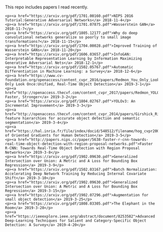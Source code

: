 This repo includes papers I read recently.
<html>
  <body>

    <p><a href="https://arxiv.org/pdf/1701.00160.pdf">NIPS 2016 Tutorial:Generative Adversarial Networks</a> 2018-11-4</p>
    <p><a href="https://arxiv.org/pdf/1701.07875.pdf">Wasserstein GAN</a> 2018-11-7</p>
    <p><a href="https://arxiv.org/pdf/1805.12177.pdf">Why do deep convolutional networks generalize so poorly to small image transformations?</a> 2018-11-15</p>
    <p><a href="https://arxiv.org/pdf/1704.00028.pdf">Improved Training of Wasserstein GANs</a> 2018-11-20</p>
    <p><a href="https://arxiv.org/pdf/1606.03657.pdf">InfoGAN: Interpretable Representation Learning by Information Maximizing Generative Adversarial Nets</a> 2018-12-1</p>
    <p><a href="https://arxiv.org/pdf/1502.05767.pdf">Automatic Differentiation in Machine Learning: a Survey</a> 2018-12-6</p>
    <p><a href="https://www.cv-foundation.org/openaccess/content_cvpr_2016/papers/Redmon_You_Only_Look_CVPR_2016_paper.pdf">You Only Look Once:Unified, Real-Time Object Detection</a> 2019-3-1</p>
    <p><a href="http://openaccess.thecvf.com/content_cvpr_2017/papers/Redmon_YOLO9000_Better_Faster_CVPR_2017_paper.pdf">YOLO9000:Better, Faster, Stronger</a> 2019-3-2</p>
    <p><a href="https://arxiv.org/pdf/1804.02767.pdf">YOLOv3: An Incremental Improvement</a> 2019-3-3</p>
    <p><a href="http://openaccess.thecvf.com/content_cvpr_2014/papers/Girshick_Rich_Feature_Hierarchies_2014_CVPR_paper.pdf">Rich feature hierarchies for accurate object detection and semantic segmentation</a> 2019-3-4</p>
    <p><a href="https://hal.inria.fr/file/index/docid/548512/filename/hog_cvpr2005.pdf">Histograms of Oriented Gradients for Human Detection</a> 2019-3-5</p>
    <p><a href="http://papers.nips.cc/paper/5638-faster-r-cnn-towards-real-time-object-detection-with-region-proposal-networks.pdf">Faster R-CNN: Towards Real-Time Object Detection with Region Proposal Networks</a> 2019-3-8</p>
    <p><a href="https://arxiv.org/pdf/1902.09630.pdf">Generalized Intersection over Union: A Metric and A Loss for Bounding Box Regression</a> 2019-3-9</p>
    <p><a href="https://arxiv.org/pdf/1502.03167.pdf">Batch Normalization: Accelerating Deep Network Training by Reducing Internal Covariate Shift</a> 2019-3-10</p>
    <p><a href="https://arxiv.org/pdf/1902.09630.pdf">Generalized Intersection over Union: A Metric and A Loss for Bounding Box Regression</a> 2019-3-15</p>
    <p><a href="https://arxiv.org/pdf/1902.07296.pdf">Augmentation for small object detection</a> 2019-3-25</p>
    <p><a href="https://arxiv.org/pdf/1808.03305.pdf">The Elephant in the Room</a> 2019-3-28</p>
    <p><a href="https://ieeexplore.ieee.org/abstract/document/8253582">Advanced Deep-Learning Techniques for Salient and Category-Specific Object Detection: A Survey</a> 2019-4-20</p>






  </body>
</html>
